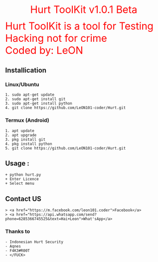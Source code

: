 <p align="center"><font color="red" size="6">
  Hurt ToolKit v1.0.1 Beta

Hurt ToolKit is a tool for Testing Hacking not for crime  
Coded by: LeON
</p></font>

## Installication
### Linux/Ubuntu
``` Linux
1. sudo apt-get update
2. sudo apt-get install git
3. sudo apt-get install python
4. git clone https://github.com/LeON101-coder/Hurt.git
```

### Termux (Android)
```
1. apt update
2. apt upgrade
3. pkg install git
4. pkg install python
5. git clone https://github.com/LeON101-coder/Hurt.git
```

## Usage :
``` Usage
+ python hurt.py
+ Enter Licence
+ Select menu
```

## Contact US
```
> <a href="https://m.facebook.com/leon101.coder">Facebook</a>
> <a href="https://api.whatsapp.com/send?phone=6285366745525&text=Hai+Leon">What'sApp</a>
```

### Thanks to
``` Thanks to
- Indonesian Hurt Security
- Aqnes
- F4K3#R00T
- </FUCK>
```
